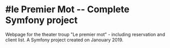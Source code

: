 #le Premier Mot -- Complete Symfony project
============
Webpage for the theater troup "Le premier mot" - including reservation and client list.
A Symfony project created on Janouary 2019.
